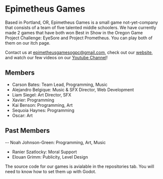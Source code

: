 # Epimetheus Games

Based in Portland, OR, Epimetheus Games is a small game not-yet-company that consists of a team of five talented middle schoolers. We have currently made 2 games that have both won Best in Show in the Oregon Game Project Challenge: EyeSore and Project Prometheus. You can play both of them on our itch page.

Contact us at [epimetheusgamesogpc@gmail.com](mailto:epimetheusgamesogpc@gmail.com), check out our [website](https://epimetheus.games), and watch our few videos on our [Youtube Channel](https://www.youtube.com/@epimetheusgamesogpc)!

## Members

- Carson Bates: Team Lead, Programming, Music
- Alejandro Belgique: Music & SFX Director, Web Development
- Liam Siegel: Art Director, SFX
- Xavier: Programming
- Kai Benson: Programming, Art
- Sequoia Haynes: Programming
- Oscar: Art

## Past Members

-- Noah Johnson-Green: Programming, Art, Music
- Ranier Szatlocky: Moral Support
- Elouan Grimm: Publicity, Level Design

The source code for our games is avialable in the repositories tab. You will need to know how to set them up with Godot.
